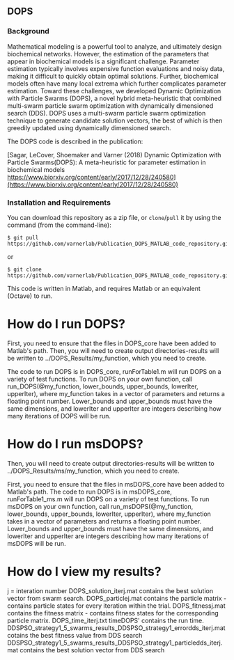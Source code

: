 ## DOPS

### Background ###
Mathematical modeling is a powerful tool to analyze, and ultimately design biochemical networks. However, the estimation of the parameters that appear in biochemical models is a significant challenge. Parameter estimation typically involves expensive function evaluations and noisy data, making it difficult to quickly obtain optimal solutions. Further, biochemical models often have many local extrema which further complicates parameter estimation. Toward these challenges, we developed Dynamic Optimization with Particle Swarms (DOPS), a novel hybrid meta-heuristic that combined multi-swarm particle swarm optimization with dynamically dimensioned search (DDS). DOPS uses a multi-swarm particle swarm optimization technique to generate candidate solution vectors, the best of which is then greedily updated using dynamically dimensioned search. 

The DOPS code is described in the publication: 
 
[Sagar, LeCover, Shoemaker and Varner (2018) Dynamic Optimization with Particle Swarms(DOPS): A meta-heuristic for parameter estimation in biochemical models https://www.biorxiv.org/content/early/2017/12/28/240580](https://www.biorxiv.org/content/early/2017/12/28/240580)

### Installation and Requirements ###
You can download this repository as a zip file, or `clone`/`pull` it by using the command (from the command-line):

	$ git pull https://github.com/varnerlab/Publication_DOPS_MATLAB_code_repository.git

or

	$ git clone https://github.com/varnerlab/Publication_DOPS_MATLAB_code_repository.git

This code is written in Matlab, and requires Matlab or an equivalent (Octave) to run.

# How do I run DOPS? #
First, you need to ensure that the files in DOPS_core have been added to Matlab's path. Then, you will need to create output directories-results will be written to ../DOPS_Results/my_function, which you need to create. 

The code to run DOPS is in DOPS_core, runForTable1.m will run DOPS on a variety of test functions. To run DOPS on your own function, call run_DOPS(@my_function, lower_bounds, upper_bounds, lowerIter, upperIter), where my_function takes in a vector of parameters and returns a floating point number. Lower_bounds and upper_bounds must have the same dimensions, and lowerIter and upperIter are integers describing how many iterations of DOPS will be run. 

# How do I run msDOPS? #
Then, you will need to create output directories-results will be written to ../DOPS_Results/ms/my_function, which you need to create. 

First, you need to ensure that the files in msDOPS_core have been added to Matlab's path. 
The code to run DOPS is in msDOPS_core, runForTable1_ms.m will run DOPS on a variety of test functions. To run msDOPS on your own function, call run_msDOPS(@my_function, lower_bounds, upper_bounds, lowerIter, upperIter), where my_function takes in a vector of parameters and returns a floating point number. Lower_bounds and upper_bounds must have the same dimensions, and lowerIter and upperIter are integers describing how many iterations of msDOPS will be run. 

# How do I view my results? #
j = interation number
DOPS_solution_iterj.mat contains the best solution vector from swarm search.
DOPS_particlej.mat contains the particle matrix - contains particle states for every iteration within the trial.
DOPS_fitnessj.mat contains the fitness matrix - contains fitness states for the corresponding particle matrix.
DOPS_time_iterj.txt timeDOPS' contains the run time.
DDSPSO_strategy1_5_swarms_results_DDSPSO_strategy1_errordds_iterj.mat cotains the best fitness value from DDS search
DDSPSO_strategy1_5_swarms_results_DDSPSO_strategy1_particledds_iterj.mat contains the best solution vector from DDS search
